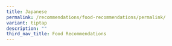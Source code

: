 ```yaml
---
title: Japanese
permalink: /recommendations/food-recommendations/permalink/
variant: tiptap
description: ""
third_nav_title: Food Recommendations
---
```


